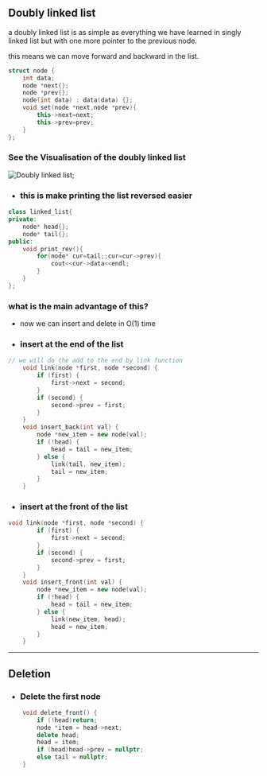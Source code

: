 ## Doubly linked list
a doubly linked list is as simple as everything we have learned in singly linked list but with one more pointer to the previous node.

this means we can move forward and backward in the list.

```cpp
struct node {
    int data;
    node *next{};
    node *prev{};
    node(int data) : data(data) {};
    void set(node *next,node *prev){
        this->next=next;
        this->prev=prev;
    }
};
```

### See the Visualisation of the doubly linked list
![Doubly linked list](https://media.geeksforgeeks.org/wp-content/cdn-uploads/gq/2014/03/DLL1.png);

- ### this is make printing the list reversed easier
```cpp
class linked_list{
private:
    node* head{};
    node* tail{};
public:
    void print_rev(){
        for(node* cur=tail;;cur=cur->prev){
            cout<<cur->data<<endl;
        }
    }
};
```

### what is the main advantage of this? 
- now we can insert and delete in O(1) time

- ### insert at the end of the list
```cpp
// we will do the add to the end by link function
    void link(node *first, node *second) {
        if (first) {
            first->next = second;
        }
        if (second) {
            second->prev = first;
        }
    }
    void insert_back(int val) {
        node *new_item = new node(val);
        if (!head) {
            head = tail = new_item;
        } else {
            link(tail, new_item);
            tail = new_item;
        }
    }
```

- ### insert at the front of the list
```cpp
void link(node *first, node *second) {
        if (first) {
            first->next = second;
        }
        if (second) {
            second->prev = first;
        }
    }
    void insert_front(int val) {
        node *new_item = new node(val);
        if (!head) {
            head = tail = new_item;
        } else {
            link(new_item, head);
            head = new_item;
        }
    }
```

--- 

## Deletion 

- ### Delete the first node
```cpp
    void delete_front() {
        if (!head)return;
        node *item = head->next;
        delete head;
        head = item;
        if (head)head->prev = nullptr;
        else tail = nullptr;
    }
```
